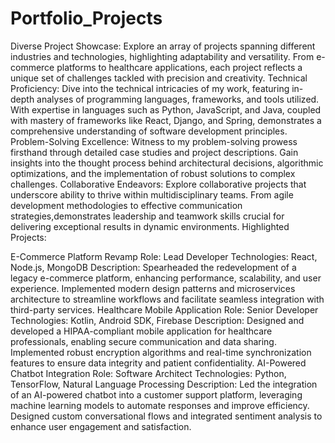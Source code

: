 # Portfolio_Projects

Diverse Project Showcase:
Explore an array of projects spanning different industries and technologies, highlighting adaptability and versatility. From e-commerce platforms to healthcare applications, each project reflects a unique set of challenges tackled with precision and creativity.
Technical Proficiency:
Dive into the technical intricacies of my work, featuring in-depth analyses of programming languages, frameworks, and tools utilized. With expertise in languages such as Python, JavaScript, and Java, coupled with mastery of frameworks like React, Django, and Spring, demonstrates a comprehensive understanding of software development principles.
Problem-Solving Excellence:
Witness to my problem-solving prowess firsthand through detailed case studies and project descriptions. Gain insights into the thought process behind architectural decisions, algorithmic optimizations, and the implementation of robust solutions to complex challenges.
Collaborative Endeavors:
Explore collaborative projects that underscore ability to thrive within multidisciplinary teams. From agile development methodologies to effective communication strategies,demonstrates leadership and teamwork skills crucial for delivering exceptional results in dynamic environments.
Highlighted Projects:

E-Commerce Platform Revamp
Role: Lead Developer
Technologies: React, Node.js, MongoDB
Description: Spearheaded the redevelopment of a legacy e-commerce platform, enhancing performance, scalability, and user experience. Implemented modern design patterns and microservices architecture to streamline workflows and facilitate seamless integration with third-party services.
Healthcare Mobile Application
Role: Senior Developer
Technologies: Kotlin, Android SDK, Firebase
Description: Designed and developed a HIPAA-compliant mobile application for healthcare professionals, enabling secure communication and data sharing. Implemented robust encryption algorithms and real-time synchronization features to ensure data integrity and patient confidentiality.
AI-Powered Chatbot Integration
Role: Software Architect
Technologies: Python, TensorFlow, Natural Language Processing
Description: Led the integration of an AI-powered chatbot into a customer support platform, leveraging machine learning models to automate responses and improve efficiency. Designed custom conversational flows and integrated sentiment analysis to enhance user engagement and satisfaction.
